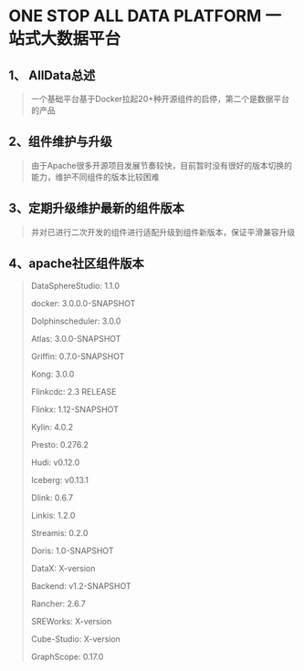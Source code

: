 # ONE STOP ALL DATA PLATFORM 一站式大数据平台

## 1、 AllData总述
>
> 一个基础平台基于Docker拉起20+种开源组件的启停，第二个是数据平台的产品
>
## 2、组件维护与升级
>
> 由于Apache很多开源项目发展节奏较快，目前暂时没有很好的版本切换的能力，维护不同组件的版本比较困难
>
## 3、定期升级维护最新的组件版本
>
> 并对已进行二次开发的组件进行适配升级到组件新版本，保证平滑兼容升级
>
## 4、apache社区组件版本
>
> DataSphereStudio: 1.1.0
> 
> docker: 3.0.0.0-SNAPSHOT
> 
> Dolphinscheduler: 3.0.0
> 
> Atlas: 3.0.0-SNAPSHOT
> 
> Griffin: 0.7.0-SNAPSHOT
> 
> Kong: 3.0.0
> 
> Flinkcdc: 2.3 RELEASE
> 
> Flinkx: 1.12-SNAPSHOT
> 
> Kylin: 4.0.2
> 
> Presto: 0.276.2
> 
> Hudi: v0.12.0
> 
> Iceberg: v0.13.1
> 
> Dlink: 0.6.7
> 
> Linkis: 1.2.0
> 
> Streamis: 0.2.0
> 
> Doris: 1.0-SNAPSHOT
> 
> DataX: X-version
> 
> Backend: v1.2-SNAPSHOT
> 
> Rancher: 2.6.7
> 
> SREWorks: X-version
> 
> Cube-Studio: X-version
> 
> GraphScope: 0.17.0
